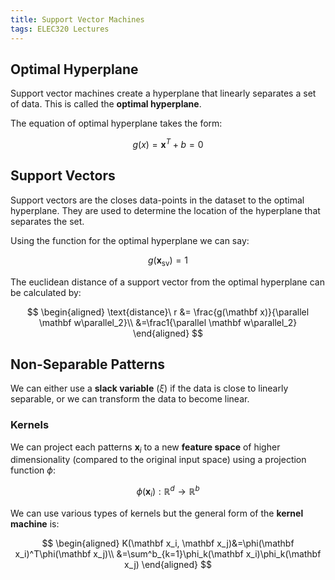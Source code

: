 ```yaml
---
title: Support Vector Machines
tags: ELEC320 Lectures
---
```

## Optimal Hyperplane
Support vector machines create a hyperplane that linearly separates a set of data. This is called the **optimal hyperplane**.

The equation of optimal hyperplane takes the form:

$$
g(x)=\mathbf x^T+b=0
$$

## Support Vectors
Support vectors are the closes data-points in the dataset to the optimal hyperplane. They are used to determine the location of the hyperplane that separates the set.

Using the function for the optimal hyperplane we can say:

$$
g(\mathbf x_\text{sv})=1
$$

The euclidean distance of a support vector from the optimal hyperplane can be calculated by:

$$
\begin{aligned}
\text{distance}\ r &= \frac{g(\mathbf x)}{\parallel \mathbf w\parallel_2}\\
&=\frac1{\parallel \mathbf w\parallel_2}
\end{aligned}
$$

## Non-Separable Patterns
We can either use a **slack variable** ($\xi$) if the data is close to linearly separable, or we can transform the data to become linear.

### Kernels
We can project each patterns $\mathbf x_i$ to a new **feature space** of higher dimensionality (compared to the original input space) using a projection function $\phi$:

$$
\phi(\mathbf x_i):\mathbb R^d\rightarrow\mathbb R^b
$$

We can use various types of kernels but the general form of the **kernel machine** is:

$$
\begin{aligned}
K(\mathbf x_i, \mathbf x_j)&=\phi(\mathbf x_i)^T\phi(\mathbf x_j)\\
&=\sum^b_{k=1}\phi_k(\mathbf x_i)\phi_k(\mathbf x_j)
\end{aligned}
$$
